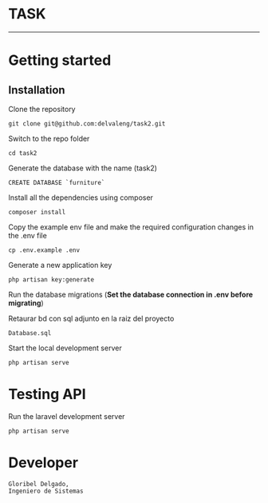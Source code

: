 # TASK

----------

# Getting started

## Installation

Clone the repository

    git clone git@github.com:delvaleng/task2.git

Switch to the repo folder

    cd task2

Generate the database with the name (task2)

    CREATE DATABASE `furniture`

Install all the dependencies using composer

    composer install

Copy the example env file and make the required configuration changes in the .env file

    cp .env.example .env

Generate a new application key

    php artisan key:generate

Run the database migrations (**Set the database connection in .env before migrating**)


Retaurar bd con sql adjunto en la raiz del proyecto 
    
    Database.sql




Start the local development server

    php artisan serve


# Testing API

Run the laravel development server

    php artisan serve


# Developer

    Gloribel Delgado,
    Ingeniero de Sistemas
